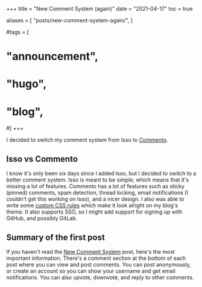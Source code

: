 +++
title = "New Comment System (again)"
date = "2021-04-17"
toc = true

aliases = [
  "posts/new-comment-system-again/",
]

#tags = [
#  "announcement",
#  "hugo",
#  "blog",
#]
+++

I decided to switch my comment system from Isso to
[Commento](https://www.commento.io/).

<!--more-->

## Isso vs Commento

I know it's only been six days since I added Isso, but I decided to switch to a
better comment system. Isso is meant to be simple, which means that it's missing
a lot of features. Commento has a lot of features such as sticky (pinned)
comments, spam detection, thread locking, email notifications (I couldn't get
this working on Isso), and a nicer design. I also was able to write some
[custom CSS rules][1] which make it look alright on my blog's theme. It also
supports SSO, so I might add support for signing up with GitHub, and possibly
GitLab.

## Summary of the first post

If you haven't read the [New Comment System](../new-comment-system) post, here's
the most important information. There's a comment section at the bottom of each
post where you can view and post comments. You can post anonymously, or create
an account so you can show your username and get email notifications. You can
also upvote, downvote, and reply to other comments.

[1]: https://git.bbaovanc.com/bbaovanc.com/blog/src/commit/478e15218313a33216d361de387b3bd878cd0ba6/assets/css/comments.css
